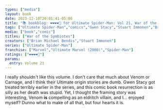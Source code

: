 ```yaml
---
types: ["media"]
layout: book
date: 2023-12-10T20:01:41-05:00
title: "📚 bookblog: ❤️❤️❤️❤️🖤 for Ultimate Spider-Man: Vol 21, War of the Symbiotes, by Brian Michael Bendis and Stuart Immonen"
tags: ["Ultimate Spider-Man","comics","Gwen Stacy","Stuart Immonen","Brian Michael Bendis"]
media: ["book","comic"]
titles: ["War of the Symbiotes"]
creators: ["Brian Michael Bendis","Stuart Immonen"]
series: ["Ultimate Spider-Man"]
franchise: ["Marvel","Ultimate Marvel (2000)","Spider-Man"]
ratings: ["❤️❤️❤️❤️🖤"]
params:
  entry: Volume 21
---
```


I really shouldn't like this volume. I don't care that much about Venom or Carnage, and I think their Ultimate origin stories are dumb. Gwen Stacy got treated terribly earlier in the series, and this comic book resurrection is as silly as her death was stupid. Yet, I thought the framing story was interesting, Venom **is** compelling as an eldritch villain, and I... enjoyed myself? Dunno what to make of all that, but four hearts it is.
